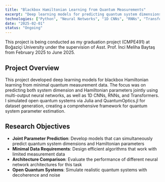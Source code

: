 ```yaml
---
title: "Blackbox Hamiltonian Learning from Quantum Measurements"
excerpt: "Deep learning models for predicting quantum system dimensions and Hamiltonian parameters from minimal measurement data"
technologies: ["Python", "Neural Networks", "1D CNNs", "RNNs", "Transformers", "Julia", "QuantumOptics.jl"]
date: "2025-02-01"
status: "Ongoing"
---
```


This project is being conducted as my graduation project (CMPE491) at Boğaziçi University under the supervision of Asst. Prof. İnci Meliha Baytaş from February 2025 to June 2025.

## Project Overview

This project developed deep learning models for blackbox Hamiltonian learning from minimal quantum measurement data. The focus was on predicting both system dimension and Hamiltonian parameters jointly using multi-output neural networks, as well as 1D CNNs, RNNs, and Transformers. I simulated open quantum systems via Julia and QuantumOptics.jl for dataset generation, creating a comprehensive framework for quantum system parameter estimation.

## Research Objectives

- **Joint Parameter Prediction**: Develop models that can simultaneously predict quantum system dimensions and Hamiltonian parameters
- **Minimal Data Requirements**: Design efficient algorithms that work with limited measurement data
- **Architecture Comparison**: Evaluate the performance of different neural network architectures for this task
- **Open Quantum Systems**: Simulate realistic quantum systems with decoherence and noise
